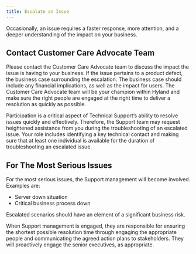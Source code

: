 ```yaml
---
title: Escalate an Issue
---
```


Occasionally, an issue requires a faster response, more attention, and a deeper understanding of the impact on your business.

## Contact Customer Care Advocate Team

Please contact the Customer Care Advocate team to discuss the impact the issue is having to your business. If the issue pertains to a product defect, the business case surrounding the escalation. The business case should include any financial implications, as well as the impact for users. The Customer Care Advocate team will be your champion within Hyland and make sure the right people are engaged at the right time to deliver a resolution as quickly as possible.

Participation is a critical aspect of Technical Support’s ability to resolve issues quickly and effectively. Therefore, the Support team may request heightened assistance from you during the troubleshooting of an escalated issue. Your role includes identifying a key technical contact and making sure that at least one individual is available for the duration of troubleshooting an escalated issue.

## For The Most Serious Issues

For the most serious issues, the Support management will become involved. Examples are:

* Server down situation
* Critical business process down

Escalated scenarios should have an element of a significant business risk.

When Support management is engaged, they are responsible for ensuring the shortest possible resolution time through engaging the appropriate people and communicating the agreed action plans to stakeholders. They will proactively engage the senior executives, as appropriate.
